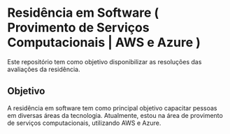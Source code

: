 # Residência em Software ( Provimento de Serviços Computacionais | AWS e Azure )
Este repositório tem como objetivo disponibilizar as resoluções das avaliações da residência.
## Objetivo
A residência em software tem como principal objetivo capacitar pessoas em diversas áreas da tecnologia. Atualmente, estou na área de provimento de serviços computacionais, utilizando AWS e Azure.
